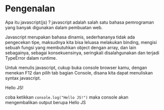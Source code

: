# Pengenalan

Apa itu javascript(js) ? javascript adalah salah satu bahasa pemrograman yang banyak digunakan dalam pembuatan web.

Javascript merupakan bahasa dinamis, sederhananya tidak ada pengecekan tipe, maksudnya kita bisa leluasa melakukan binding, mengisi sebuah fungsi yang membutuhkan object dengan array, dan lain sebagainya, sebagai konsekuensinya, seringkali disalahgunakan dan terjadi TypeError dalam runtime.

Untuk menulis javascript, cukup buka console browser kamu, dengan menekan F12 dan pilih tab bagian Console, disana kita dapat menuliskan syntax javascript.

Hello JS!

coba ketikkan ```console.log("Hello JS!")``` maka console akan mengembalikan output berupa Hello JS
